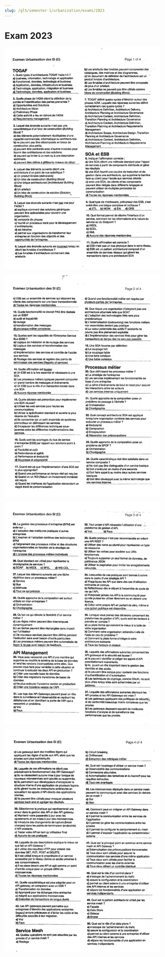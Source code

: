 ```yaml
---
slug: /gl5/semester-1/urbanization/exams/2023
---
```


# Exam 2023

![1](assets/2023-1.jpg)

![2](assets/2023-2.jpg)

![3](assets/2023-3.jpg)

![4](assets/2023-4.jpg)
